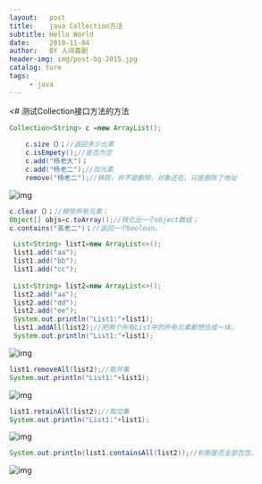 ```yaml
---
layout:   post
title:    java Collection方法
subtitle: Hello World
date:     2019-11-04
author:   BY 人间喜剧
header-img: img/post-bg-2015.jpg
catalog: ture
tags:
     - java
---
```

<# 测试Collection接口方法的方法
``` java
Collection<String> c =new ArrayList();
    
    c.size（）；//返回多少元素
    c.isEmpety();//是否为空
    c.add("杨老大")；
    c.add("杨老二");//加元素
    remove("杨老二");//移除，并不是删除，对象还在，只是删除了地址 
```
![img](http://b338.photo.store.qq.com/psb?/V122tq581jjO6d/WcCysEfWbVrfsoTHUokWozheynIFTaPjYMxRmpwaC6Y!/c/dFIBAAAAAAAA&bo=QgINAkICDQIRADc!)
   ``` java
   c.clear（）；//移除所有元素；
  Object[] objs=c.toArray();//转化出一个object数组；
   c.contains("高老二")；//返回一个boolean。

	List<String> list1=new ArrayList<>();
	list1.add("aa");
	list1.add("bb");
	list1.add("cc");
	
	List<String> list2=new ArrayList<>();
	list2.add("aa");
	list2.add("dd");
	list2.add("ee");
	System.out.println("List1:"+list1);
	list1.addAll(list2);//把两个所有List中的所有元素都想合成一块。
	System.out.println("List1:"+list1);
```
![img](http://b190.photo.store.qq.com/psb?/V122tq581jjO6d/IGAeiS2qVGK9v0QtYTn*QUIXLZy7wsVSMXv0CM89qy0!/b/dL4AAAAAAAAA&bo=WgFFAFoBRQARADc!&rf=viewer_311)
  ```java
  list1.removeAll(list2);//取并集
  System.out.println("List1:"+list1);
 ``` 
 ![img](http://b318.photo.store.qq.com/psb?/V122tq581jjO6d/cO8zqQ2iIjw4ZHVkbGRBkiIyyxu3eq8oB4fbHnpJXPY!/b/dD4BAAAAAAAA&bo=FgGYABYBmAARADc!&rf=viewer_311)
   ```java
   list1.retainAll(list2);//取交集
   System.out.println("List1:"+list1);
  ```
  ![img](http://b340.photo.store.qq.com/psb?/V122tq581jjO6d/d2mEUMHaqcG*c9klSOh7B97HnqZSzaxUtAYpdt7HbRw!/b/dFQBAAAAAAAA&amp;bo=*gB9AP4AfQARADc!&rf=viewer_311)
  ```java
  System.out.println(list1.containsAll(list2));//判断是否全部包含。
  ```
  ![img](http://a3.qpic.cn/psb?/V122tq581jjO6d/ncNl3TQ.Gqx9AKIQFfBg*lIeHbLZxjh5Jge*h5FTPk0!/b/dFIBAAAAAAAA&ek=1&kp=1&pt=0&bo=*gBkAP4AZAARADc!&tl=3&vuin=1337734586&tm=1572858000&sce=60-2-2&rf=viewer_311)
